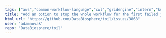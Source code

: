 ```yaml
---
tags: ["aws","common-workflow-language","cwl","gridengine","intern","kubernetes","mesos","pipeline","python","slurm","wdl","workflow","workflow-description-language"]
title: "Add an option to stop the whole workflow for the first failed job"
html_url: "https://github.com/DataBiosphere/toil/issues/3868"
user: "adamnovak"
repo: "DataBiosphere/toil"
---
```


